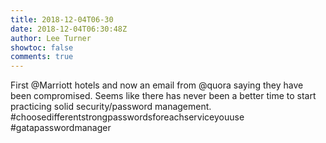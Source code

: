 ```yaml
---
title: 2018-12-04T06-30
date: 2018-12-04T06:30:48Z
author: Lee Turner
showtoc: false
comments: true
---
```


First @Marriott hotels and now an email from @quora saying they have been compromised. Seems like there has never been a better time to start practicing solid security/password management. #choosedifferentstrongpasswordsforeachserviceyouuse #gatapasswordmanager

